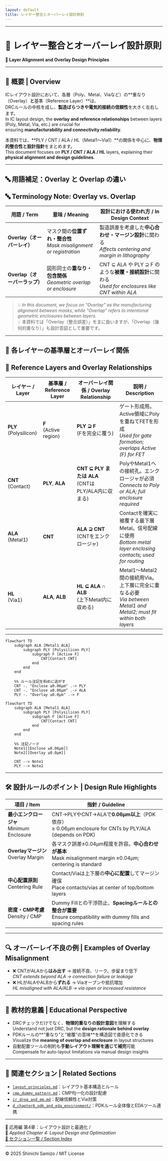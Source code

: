 ```yaml
---
layout: default
title: レイヤー整合とオーバーレイ設計原則
---
```


---

# 🧩 レイヤー整合とオーバーレイ設計原則  
**🧩 Layer Alignment and Overlay Design Principles**

---

## 📘 概要 | Overview

ICレイアウト設計において、各層（Poly、Metal、Viaなど）の**重なり（Overlay）**と**基準（Reference Layer）**は、  
DRCルールの中核を成し、**製造ばらつきや電気的接続の信頼性**を大きく左右します。  
In IC layout design, the **overlay and reference relationships** between layers (Poly, Metal, Via, etc.) are crucial for  
ensuring **manufacturability and connectivity reliability**.

本資料では、**PLY / CNT / ALA / HL（Metal1〜Via1）**の関係を中心に、**物理的整合性と設計指針**をまとめます。  
This document focuses on **PLY / CNT / ALA / HL** layers, explaining their **physical alignment and design guidelines**.

---

## 🔤 用語補足：Overlay と Overlap の違い  
## 🔤 Terminology Note: Overlay vs. Overlap

| 用語 / Term | 意味 / Meaning | 設計における使われ方 / In Design Context |
|-------------|----------------|-------------------------------------------|
| **Overlay（オーバーレイ）** | マスク間の**位置ずれ・整合性**<br>*Mask misalignment or registration* | 製造誤差を考慮した**中心合わせ・マージン設計**に関わる<br>*Affects centering and margin in lithography* |
| **Overlap（オーバーラップ）** | 図形同士の**重なり・包含関係**<br>*Geometric overlap or enclosure* | CNT ⊆ ALA や PLY ⊇ F のような**被覆・接続設計**に関わる<br>*Used for enclosures like CNT within ALA* |

> 💡 *In this document, we focus on “Overlay” as the manufacturing alignment between masks, while “Overlap” refers to intentional geometric enclosures between layers.*  
> 💡 本資料では「Overlay（整合誤差）」を主に扱いますが、「Overlap（幾何的重なり）」も設計意図として重要です。

---

## 📐 各レイヤーの基準層とオーバーレイ関係  
## 📐 Reference Layers and Overlay Relationships

| レイヤー / Layer | 基準層 / Reference Layer | オーバーレイ関係 / Overlay Relationship | 説明 / Description |
|------------------|--------------------------|-------------------------------------------|---------------------|
| **PLY**<br>(Polysilicon) | **F**<br>(Active region) | **PLY ⊇ F**<br>(Fを完全に覆う) | ゲート形成用。Active領域にPolyを重ねてFETを形成<br>*Used for gate formation; overlaps Active (F) for FET* |
| **CNT**<br>(Contact) | **PLY**, **ALA** | **CNT ⊆ PLY または ALA**<br>(CNTはPLY/ALA内に収まる) | PolyやMetal1への接続孔。エンクロージャが必須<br>*Connects to Poly or ALA; full enclosure required* |
| **ALA**<br>(Metal1) | **CNT** | **ALA ⊇ CNT**<br>(CNTをエンクロージャ) | Contactを確実に被覆する最下層Metal。信号配線に使用<br>*Bottom metal layer enclosing contacts; used for routing* |
| **HL**<br>(Via1) | **ALA**, **ALB** | **HL ⊆ ALA ∩ ALB**<br>(上下Metal内に収める) | Metal1〜Metal2間の接続用Via。上下層に完全に重なる必要<br>*Via between Metal1 and Metal2; must fit within both layers* |

---

```mermaid
flowchart TD
    subgraph ALA [Metal1 ALA]
        subgraph PLY [Polysilicon PLY]
            subgraph F [Active F]
                CNT[Contact CNT]
            end
        end
    end

    %% ルール注記を斜めに逃がす
    CNT -. "Enclose ≥0.06µm" .-> PLY
    CNT -. "Enclose ≥0.06µm" .-> ALA
    PLY -. "Overlay ≥0.0µm" .-> F
```

```mermaid
flowchart TD
    subgraph ALA [Metal1 ALA]
        subgraph PLY [Polysilicon PLY]
            subgraph F [Active F]
                CNT[Contact CNT]
            end
        end
    end

    %% 注記ノード
    Note1[[Enclose ≥0.06µm]]
    Note2[[Overlay ≥0.0µm]]

    CNT --> Note1
    PLY --> Note2
```


---

## 🛠️ 設計ルールのポイント | Design Rule Highlights

| 項目 / Item | 指針 / Guideline |
|-------------|------------------|
| **最小エンクロージャ**<br>Minimum Enclosure | CNT→PLYやCNT→ALAで**0.06μm以上**（PDK依存）<br>≥ 0.06μm enclosure for CNTs by PLY/ALA (depends on PDK) |
| **Overlayマージン**<br>Overlay Margin | 各マスク誤差±0.04μm程度を許容。**中心合わせが基本**<br>Mask misalignment margin ±0.04μm; centering is standard |
| **中心配置原則**<br>Centering Rule | Contact/Viaは上下層の**中心に配置**してマージン確保<br>Place contacts/vias at center of top/bottom layers |
| **密度・CMP考慮**<br>Density / CMP | Dummy Fillとの干渉防止、**Spacingルールとの整合が重要**<br>Ensure compatibility with dummy fills and spacing rules |

---

## 🔍 オーバーレイ不良の例 | Examples of Overlay Misalignment

- ❌ CNTがALAから**はみ出す** → 接続不良、リーク、歩留まり低下  
  *CNT extends beyond ALA → connection failure or leakage*
- ❌ HLがALAやALBから**ずれる** → Viaオープンや抵抗増加  
  *HL misaligned with ALA/ALB → via open or increased resistance*

---

## 🎯 教材的意義 | Educational Perspective

- DRCチェックだけでなく、**物理的重なりの設計意図**を理解する  
  Understand not just DRC, but the **design rationale behind overlay**
- PDKルールの**“重なり”と“被覆”の意味**を構造図で直感化できる  
  Visualize the **meaning of overlap and enclosure** in layout structures
- 自動配置ツールの制約も**手動レイアウト理解を通じて補完**可能  
  Compensate for auto-layout limitations via manual design insights

---

## 🔗 関連セクション | Related Sections

- [`layout_principles.md`](./layout_principles.md)：レイアウト基本構造とルール  
- [`cmp_dummy_pattern.md`](./cmp_dummy_pattern.md)：CMP均一化の設計配慮  
- [`ir_drop_and_em.md`](./ir_drop_and_em.md)：配線信頼性とVia対策  
- [`d_chapter6_pdk_and_eda_environment/`](../d_chapter6_pdk_and_eda_environment/)：PDKルール全体像とEDAツール連携

---

🧱 応用編 第4章：レイアウト設計と最適化 /  
🧱 *Applied Chapter 4: Layout Design and Optimization*  
[📘 セクション一覧 / Section Index](./README.md)

---

© 2025 Shinichi Samizo / MIT License
